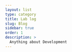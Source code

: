 ```yaml
---
layout: list
type: category
title: Lab log
slug: Blog
sidebar: true
order: 1
description: >
  Anything about Development
---
```

